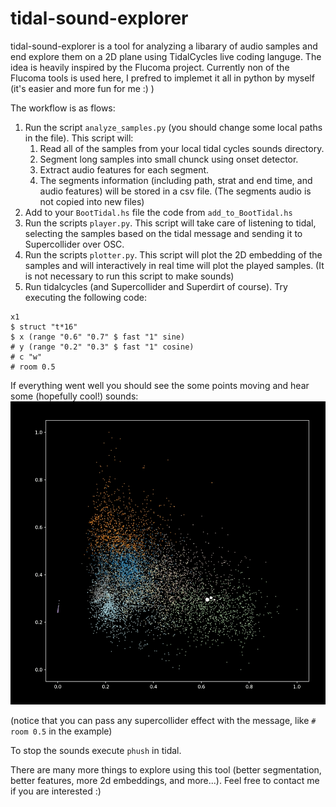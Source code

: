 # tidal-sound-explorer
tidal-sound-explorer is a tool for analyzing a libarary of audio samples and end explore them on a 2D plane using TidalCycles live coding languge.
The idea is heavily inspired by the Flucoma project. Currently non of the Flucoma tools is used here, I prefred to implemet it all in python by myself (it's easier and more fun for me :) )

The workflow is as flows:
1. Run the script `analyze_samples.py` (you should change some local paths in the file). This script will:
    1. Read all of the samples from your local tidal cycles sounds directory.
    2. Segment long samples into small chunck using onset detector.
    3. Extract audio features for each segment. 
    4. The segments information (including path, strat and end time, and audio features) will be stored in a csv file. (The segments audio is not copied into new files)
2. Add to your `BootTidal.hs` file the code from `add_to_BootTidal.hs`
3. Run the scripts `player.py`. This script will take care of listening to tidal, selecting the samples based on the tidal message and sending it to Supercollider over OSC.
4. Run the scripts `plotter.py`. This script will plot the 2D embedding of the samples and will interactively in real time will plot the played samples. (It is not necessary to run this script to make sounds)
5. Run tidalcycles (and Supercollider and Superdirt of course). Try executing the following code:
```
x1
$ struct "t*16"
$ x (range "0.6" "0.7" $ fast "1" sine)
# y (range "0.2" "0.3" $ fast "1" cosine)
# c "w"
# room 0.5
```
If everything went well you should see the some points moving and hear some (hopefully cool!) sounds:
![cool gif](tidal-sound-explorer.gif)

(notice that you can pass any supercollider effect with the message, like `# room 0.5` in the example)

To stop the sounds execute `phush` in tidal.

There are many more things to explore using this tool (better segmentation, better features, more 2d embeddings, and more...). Feel free to contact me if you are interested :)
